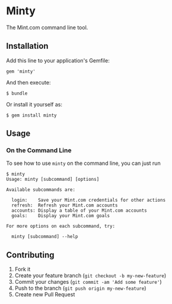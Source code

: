 # Minty

The Mint.com command line tool.

## Installation

Add this line to your application's Gemfile:

    gem 'minty'

And then execute:

    $ bundle

Or install it yourself as:

    $ gem install minty

## Usage

### On the Command Line

To see how to use `minty` on the command line, you can just run

    $ minty
    Usage: minty [subcommand] [options]

    Available subcommands are:

      login:    Save your Mint.com credentials for other actions
      refresh:  Refresh your Mint.com accounts
      accounts: Display a table of your Mint.com accounts
      goals:    Display your Mint.com goals

    For more options on each subcommand, try:

      minty [subcommand] --help

## Contributing

1. Fork it
2. Create your feature branch (`git checkout -b my-new-feature`)
3. Commit your changes (`git commit -am 'Add some feature'`)
4. Push to the branch (`git push origin my-new-feature`)
5. Create new Pull Request
